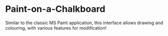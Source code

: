 # Paint-on-a-Chalkboard
Similar to the classic MS Paint application, this interface allows drawing and colouring, with various features for modification!
